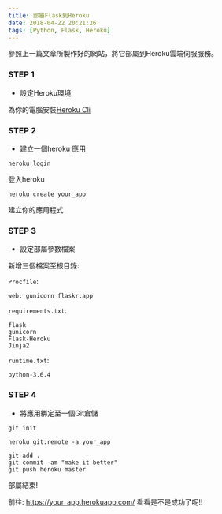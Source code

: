 ```yaml
---
title: 部屬Flask到Heroku
date: 2018-04-22 20:21:26
tags: [Python, Flask, Heroku]
---
```


參照上一篇文章所製作好的網站，將它部屬到Heroku雲端伺服服務。
<!---more--->

### STEP 1

- 設定Heroku環境

為你的電腦安裝[Heroku Cli](https://devcenter.heroku.com/articles/heroku-cli)

### STEP 2

- 建立一個heroku 應用

```
heroku login
```

登入heroku

```
heroku create your_app
```

建立你的應用程式

### STEP 3

- 設定部屬參數檔案

新增三個檔案至根目錄:

`Procfile`:

```
web: gunicorn flaskr:app
```

`requirements.txt`:

```
flask
gunicorn
Flask-Heroku
Jinja2
```

`runtime.txt`:

```
python-3.6.4
```

### STEP 4

- 將應用綁定至一個Git倉儲

```
git init
```

```
heroku git:remote -a your_app
```

```
git add .
git commit -am "make it better"
git push heroku master
```

部屬結束!

前往: https://your_app.herokuapp.com/ 看看是不是成功了呢!!
